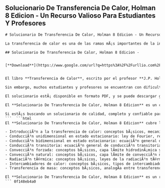 ## Solucionario De Transferencia De Calor, Holman 8 Edicion - Un Recurso Valioso Para Estudiantes Y Profesores

  ```html 
# Solucionario De Transferencia De Calor, Holman 8 Edicion - Un Recurso Valioso Para Estudiantes Y Profesores
 
La transferencia de calor es una de las ramas mÃ¡s importantes de la ingenierÃ­a tÃ©rmica, que estudia los fenÃ³menos relacionados con el flujo de energÃ­a tÃ©rmica entre cuerpos o sistemas con diferentes temperaturas. El conocimiento de la transferencia de calor es fundamental para el diseÃ±o y anÃ¡lisis de sistemas como motores, turbinas, refrigeradores, hornos, intercambiadores de calor, aislamientos tÃ©rmicos, entre otros.
 
## Solucionario De Transferencia De Calor, Holman 8 Edicion -


[**Download**](https://www.google.com/url?q=https%3A%2F%2Furllio.com%2F2tKYQJ&sa=D&sntz=1&usg=AOvVaw1-a1dVpAopbAOcnv2p_6lh)

 
El libro **Transferencia de Calor**, escrito por el profesor **J.P. Holman**, es una obra clÃ¡sica y reconocida en el campo de la ingenierÃ­a tÃ©rmica, que abarca los principios bÃ¡sicos y las aplicaciones prÃ¡cticas de la transferencia de calor por conducciÃ³n, convecciÃ³n y radiaciÃ³n. El libro cuenta con una gran cantidad de ejemplos resueltos y problemas propuestos, que ayudan a los estudiantes a comprender y aplicar los conceptos teÃ³ricos.
 
Sin embargo, muchos estudiantes y profesores se encuentran con dificultades para resolver algunos de los problemas planteados en el libro, ya sea por su complejidad o por la falta de informaciÃ³n o guÃ­a. Por eso, el **Solucionario De Transferencia De Calor, Holman 8 Edicion** es un recurso valioso y Ãºtil, que contiene las soluciones detalladas y explicadas de todos los problemas del libro.
 
El solucionario estÃ¡ disponible en formato PDF, y se puede descargar gratis desde varios sitios web[^1^] [^2^]. El solucionario estÃ¡ organizado por capÃ­tulos, siguiendo el orden y la numeraciÃ³n del libro. Cada soluciÃ³n incluye el planteamiento del problema, las ecuaciones y datos necesarios, los cÃ¡lculos y resultados numÃ©ricos, y las grÃ¡ficas o tablas correspondientes. AdemÃ¡s, el solucionario ofrece comentarios y sugerencias para facilitar la comprensiÃ³n y el aprendizaje.
 
El **Solucionario De Transferencia De Calor, Holman 8 Edicion** es un complemento ideal para el libro **Transferencia de Calor**, que permite a los estudiantes verificar sus respuestas, corregir sus errores, reforzar sus conocimientos y mejorar sus habilidades en la resoluciÃ³n de problemas de ingenierÃ­a tÃ©rmica. Asimismo, el solucionario es una herramienta de apoyo para los profesores, que pueden utilizarlo como referencia o guÃ­a para la enseÃ±anza y evaluaciÃ³n de la materia.
 
Si estÃ¡s buscando un solucionario de calidad, completo y confiable para el libro **Transferencia de Calor**, no dudes en descargar el **Solucionario De Transferencia De Calor, Holman 8 Edicion**, y aprovecha al mÃ¡ximo este recurso didÃ¡ctico que te ayudarÃ¡ a mejorar tu rendimiento acadÃ©mico y profesional en el campo de la ingenierÃ­a tÃ©rmica.
 ```  ```html 
El **Solucionario De Transferencia De Calor, Holman 8 Edicion** cubre los siguientes temas:
 
- IntroducciÃ³n a la transferencia de calor: conceptos bÃ¡sicos, mecanismos de transferencia de calor, balance de energÃ­a, unidades y dimensiones.
- ConducciÃ³n unidimensional en estado estacionario: ley de Fourier, resistencias tÃ©rmicas, conducciÃ³n en paredes planas, cilindros y esferas, aletas.
- ConducciÃ³n bidimensional en estado estacionario: ecuaciÃ³n general de conducciÃ³n, coordenadas cartesianas y polares, soluciÃ³n por separaciÃ³n de variables, soluciÃ³n por superposiciÃ³n.
- ConducciÃ³n transitoria: ecuaciÃ³n general de conducciÃ³n transitoria, mÃ©todo de las capacidades concentradas, mÃ©todo de los nÃºmeros de Biot y Fourier, soluciones analÃ­ticas y numÃ©ricas.
- ConvecciÃ³n forzada: conceptos bÃ¡sicos, capa lÃ­mite hidrodinÃ¡mica y tÃ©rmica, coeficiente de convecciÃ³n forzada, correlaciones empÃ­ricas para flujo interno y externo.
- ConvecciÃ³n natural: conceptos bÃ¡sicos, capa lÃ­mite de convecciÃ³n natural, coeficiente de convecciÃ³n natural, correlaciones empÃ­ricas para superficies verticales y horizontales.
- RadiaciÃ³n tÃ©rmica: conceptos bÃ¡sicos, leyes de la radiaciÃ³n tÃ©rmica, propiedades radiativas de las superficies, intercambio radiativo entre superficies negras y grises.
- Intercambiadores de calor: conceptos bÃ¡sicos, tipos de intercambiadores de calor, mÃ©todo de la efectividad-NTU, mÃ©todo del nÃºmero de unidades de transferencia.
- Transferencia de masa: conceptos bÃ¡sicos, analogÃ­a entre transferencia de calor y masa, coeficiente de transferencia de masa, correlaciones empÃ­ricas para transferencia simultÃ¡nea de calor y masa.

El **Solucionario De Transferencia De Calor, Holman 8 Edicion** es un recurso indispensable para los estudiantes y profesores que quieren dominar la teorÃ­a y la prÃ¡ctica de la transferencia de calor. No esperes mÃ¡s y descarga el solucionario hoy mismo.
 ``` 0f148eb4a0
